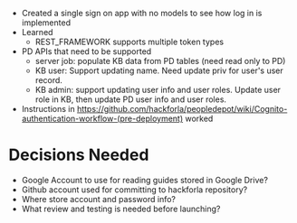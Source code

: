 - Created a single sign on app with no models to see how log in is implemented
- Learned
  - REST_FRAMEWORK supports multiple token types
- PD APIs that need to be supported
  - server job: populate KB data from PD tables (need read only to PD)
  - KB user: Support updating name.  Need update priv for user's user record.
  - KB admin: support updating user info and user roles.  Update user role in KB, then update PD user info and user roles.
- Instructions in https://github.com/hackforla/peopledepot/wiki/Cognito-authentication-workflow-(pre-deployment) worked
# Decisions Needed

- Google Account to use for reading guides stored in Google Drive?  
- Github account used for committing to hackforla repository?
- Where store account and password info?
- What review and testing is needed before launching?
  